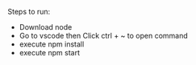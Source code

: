 Steps to run:
- Download node
- Go to vscode then Click ctrl + ~ to open command
- execute npm install
- execute npm start